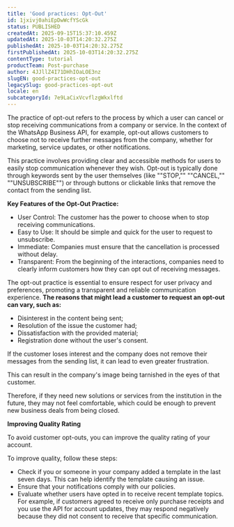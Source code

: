 ```yaml
---
title: 'Good practices: Opt-Out'
id: 1jxivj0ahiEpDwWcfYScGk
status: PUBLISHED
createdAt: 2025-09-15T15:37:10.459Z
updatedAt: 2025-10-03T14:20:32.275Z
publishedAt: 2025-10-03T14:20:32.275Z
firstPublishedAt: 2025-10-03T14:20:32.275Z
contentType: tutorial
productTeam: Post-purchase
author: 4JJllZ4I71DHhIOaLOE3nz
slugEN: good-practices-opt-out
legacySlug: good-practices-opt-out
locale: en
subcategoryId: 7e9LaCixVcvflzgWkxlftd
---
```


The practice of opt-out refers to the process by which a user can cancel or stop receiving communications from a company or service. In the context of the WhatsApp Business API, for example, opt-out allows customers to choose not to receive further messages from the company, whether for marketing, service updates, or other notifications.

This practice involves providing clear and accessible methods for users to easily stop communication whenever they wish. Opt-out is typically done through keywords sent by the user themselves (like ""STOP,"" ""CANCEL,"" ""UNSUBSCRIBE"") or through buttons or clickable links that remove the contact from the sending list.

**Key Features of the Opt-Out Practice:**

- User Control: The customer has the power to choose when to stop receiving communications.
- Easy to Use: It should be simple and quick for the user to request to unsubscribe.
- Immediate: Companies must ensure that the cancellation is processed without delay.
- Transparent: From the beginning of the interactions, companies need to clearly inform customers how they can opt out of receiving messages.

The opt-out practice is essential to ensure respect for user privacy and preferences, promoting a transparent and reliable communication experience.
**The reasons that might lead a customer to request an opt-out can vary, such as:**

- Disinterest in the content being sent;
- Resolution of the issue the customer had;
- Dissatisfaction with the provided material;
- Registration done without the user's consent.

If the customer loses interest and the company does not remove their messages from the sending list, it can lead to even greater frustration.

This can result in the company's image being tarnished in the eyes of that customer.

Therefore, if they need new solutions or services from the institution in the future, they may not feel comfortable, which could be enough to prevent new business deals from being closed.

**Improving Quality Rating**

To avoid customer opt-outs, you can improve the quality rating of your account.

To improve quality, follow these steps:

- Check if you or someone in your company added a template in the last seven days. This can help identify the template causing an issue.
- Ensure that your notifications comply with our policies.
- Evaluate whether users have opted in to receive recent template topics. For example, if customers agreed to receive only purchase receipts and you use the API for account updates, they may respond negatively because they did not consent to receive that specific communication.
